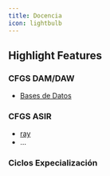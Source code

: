 ```yaml
---
title: Docencia
icon: lightbulb
---
```


## Highlight Features

### CFGS DAM/DAW

- [Bases de Datos](dam-daw/bases-de-datos.md)


### CFGS ASIR

- [ray](foo/ray.md)
- ...


### Ciclos Expecialización